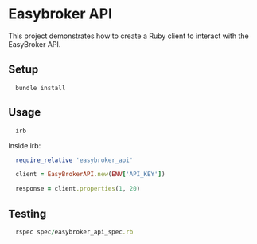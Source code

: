 # Easybroker API

This project demonstrates how to create a Ruby client to interact with the EasyBroker API.

## Setup

```shell
  bundle install
```

## Usage

```shell
  irb
```

Inside irb:

```ruby
  require_relative 'easybroker_api'
```

```ruby
  client = EasyBrokerAPI.new(ENV['API_KEY'])
```

```ruby
  response = client.properties(1, 20)
```

## Testing

```ruby
  rspec spec/easybroker_api_spec.rb
```
